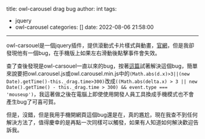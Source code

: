 title: owl-carousel drag bug
author: int
tags:
  - jquery
  - owl-carousel
categories: []
date: 2022-08-06 21:58:00
---
owl-carsouel是一個jquery插件，提供滾動式卡片樣式與動畫，[官網](https://owlcarousel2.github.io/OwlCarousel2/)，但是我卻發現他有一個bug，在手機版上如果左右滑動後點擊事件會失效。

查了查後發現是owl-carsouel一直以來的bug，按著[這篇](https://github.com/OwlCarousel2/OwlCarousel2/issues/1864)試著解決這個bug，簡單來說要把owl.carousel.js或owl.carousel.min.js中的`(Math.abs(d.x)>3||(new Date).getTime()-this._drag.time>300)`改成`((Math.abs(delta.x) > 3 || new Date().getTime() - this._drag.time > 300) && event.type === 'mouseup')`，我這著做之後在電腦上即使使用開發人員工具換成手機模式也不會產生bug了可喜可賀。

但是，沒錯，但是我用手機開網頁這個bug還是在，真的尷尬，現在我查不到任何解決方法了，值得慶幸的是再點一次同樣可以觸發，如果有人知道如何解決歡迎告訴我。